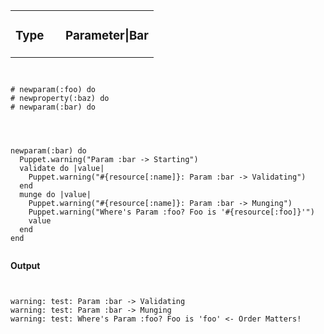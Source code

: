 <table width=100%>
  <tr>
    <td style="text-align: left"><h3><strong>
        Type
    </strong></h3></td>
    <td width=65% style="text-align: right"><h3>
        Parameter|Bar
    </h3></td>
  </tr>
</table>

<pre><code data-trim class="ruby">

# newparam(:foo) do
# newproperty(:baz) do
# newparam(:bar) do

</code></pre>

<pre><code data-trim class="ruby">

newparam(:bar) do
  Puppet.warning("Param :bar -> Starting")
  validate do |value|
    Puppet.warning("#{resource[:name]}: Param :bar -> Validating")
  end
  munge do |value|
    Puppet.warning("#{resource[:name]}: Param :bar -> Munging")
    Puppet.warning("Where's Param :foo? Foo is '#{resource[:foo]}'")
    value
  end
end

</code></pre>

**Output**

<pre><code data-trim class="ruby">

warning: test: Param :bar -> Validating
warning: test: Param :bar -> Munging
warning: test: Where's Param :foo? Foo is 'foo' <- Order Matters!

</code></pre>

